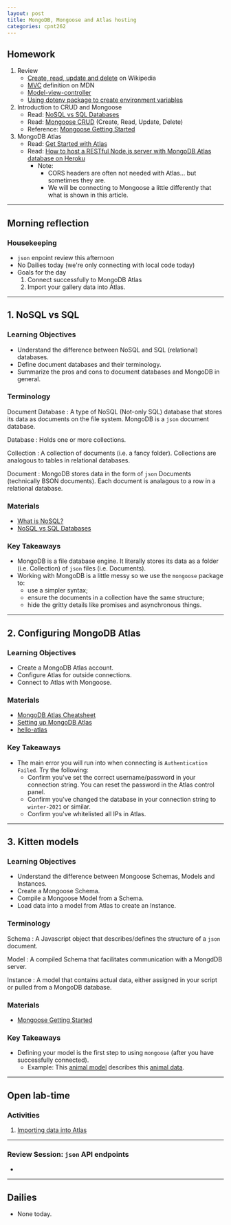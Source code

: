 ```yaml
---
layout: post
title: MongoDB, Mongoose and Atlas hosting
categories: cpnt262
---
```


## Homework
1. Review
    - [Create, read, update and delete](https://en.wikipedia.org/wiki/Create,_read,_update_and_delete) on Wikipedia
    - [MVC](https://developer.mozilla.org/en-US/docs/Glossary/MVC) definition on MDN
    - [Model-view-controller](https://en.wikipedia.org/wiki/Model%E2%80%93view%E2%80%93controller)
    - [Using dotenv package to create environment variables](https://medium.com/@thejasonfile/using-dotenv-package-to-create-environment-variables-33da4ac4ea8f)
2. Introduction to CRUD and Mongoose
    - Read: [NoSQL vs SQL Databases](https://www.mongodb.com/nosql-explained/nosql-vs-sql)
    - Read: [Mongoose CRUD](https://coursework.vschool.io/mongoose-crud/) (Create, Read, Update, Delete)
    - Reference: [Mongoose Getting Started](https://mongoosejs.com/docs/)
3. MongoDB Atlas
    - Read: [Get Started with Atlas](https://docs.atlas.mongodb.com/getting-started/)
    - Read: [How to host a RESTful Node.js server with MongoDB Atlas database on Heroku](https://dev.to/cpclark360/how-to-host-a-restful-node-js-server-with-mongodb-atlas-database-on-heroku-1opl)
        - Note:
            - CORS headers are often not needed with Atlas... but sometimes they are.
            - We will be connecting to Mongoose a little differently that what is shown in this article.

---

## Morning reflection
### Housekeeping
- `json` enpoint review this afternoon
- No Dailies today (we're only connecting with local code today)
- Goals for the day
    1. Connect successfully to MongoDB Atlas
    2. Import your gallery data into Atlas.

---

## 1. NoSQL vs SQL
### Learning Objectives
- Understand the difference between NoSQL and SQL (relational) databases.
- Define document databases and their terminology.
- Summarize the pros and cons to document databases and MongoDB in general.

### Terminology
Document Database
: A type of NoSQL (Not-only SQL) database that stores its data as documents on the file system. MongoDB is a `json` document database.

Database
: Holds one or more collections.

Collection
: A collection of documents (i.e. a fancy folder). Collections are analogous to tables in relational databases.

Document
: MongoDB stores data in the form of `json` Documents (technically BSON documents). Each document is analagous to a row in a relational database.

### Materials
- [What is NoSQL?](https://www.mongodb.com/nosql-explained)
- [NoSQL vs SQL Databases](https://www.mongodb.com/nosql-explained/nosql-vs-sql)

### Key Takeaways
- MongoDB is a file database engine. It literally stores its data as a folder (i.e. Collection) of `json` files (i.e. Documents).
- Working with MongoDB is a little messy so we use the `mongoose` package to:
  - use a simpler syntax;
  - ensure the documents in a collection have the same structure;
  - hide the gritty details like promises and asynchronous things.

---

## 2. Configuring MongoDB Atlas
### Learning Objectives
- Create a MongoDB Atlas account.
- Configure Atlas for outside connections.
- Connect to Atlas with Mongoose.

### Materials
- [MongoDB Atlas Cheatsheet](https://github.com/sait-wbdv/sample-code/tree/master/backend/mongoose)
- [Setting up MongoDB Atlas](https://github.com/sait-wbdv/sample-code/tree/master/backend/mongoose/1-atlas-getting-started)
- [hello-atlas](https://github.com/sait-wbdv/hello-atlas)

### Key Takeaways
- The main error you will run into when connecting is `Authentication Failed`. Try the following:
  - Confirm you've set the correct username/password in your connection string. You can reset the password in the Atlas control panel.
  - Confirm you've changed the database in your connection string to `winter-2021` or similar.
  - Confirm you've whitelisted all IPs in Atlas. 

---

## 3. Kitten models
### Learning Objectives
- Understand the difference between Mongoose Schemas, Models and Instances.
- Create a Mongoose Schema.
- Compile a Mongoose Model from a Schema.
- Load data into a model from Atlas to create an Instance.

### Terminology
Schema
: A Javascript object that describes/defines the structure of a `json` document.

Model
: A compiled Schema that facilitates communication with a MongdDB server.

Instance
: A model that contains actual data, either assigned in your script or pulled from a MongoDB database.

### Materials
- [Mongoose Getting Started](https://mongoosejs.com/docs/)

### Key Takeaways
- Defining your model is the first step to using `mongoose` (after you have successfully connected).
  - Example: This [animal model](https://github.com/sait-wbdv/sample-code/blob/master/backend/mongoose/2-sample-import/models/animal.js) describes this [animal data](https://github.com/sait-wbdv/sample-code/blob/master/backend/mongoose/2-sample-import/seeds/animals.js).

---

## Open lab-time
### Activities
1. [Importing data into Atlas](https://github.com/sait-wbdv/sample-code/tree/master/backend/mongoose/2-sample-import)

---

### Review Session: `json` API endpoints
- 

---

## Dailies
- None today.